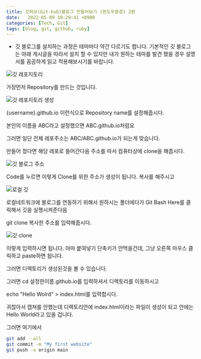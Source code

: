 ```yaml
---
title: 깃허브(Git-hub)블로그 만들어보기 (윈도우환경) 2편
date:   2022-05-09 10:29:41 +0900
categories: [Tech, Git]
tags: [blog, git, github, ruby]
---
```


* 깃 블로그를 설치하는 과정은 테마마다 약간 다르기도 합니다. 기본적인 깃 블로그는 아래 게시글을 따라서 설치 할 수 있지만 내가 원하는 테마를 발견 했을 경우 설명서를 꼼곰하게 읽고 적용해보시기를 바랍니다.

![깃 레포지토리](https://user-images.githubusercontent.com/85277660/210136325-824b56b7-e51c-4f12-ada5-96adf72e3eaf.png)

 가장먼저 Repository를 만드는 것입니다.

 ![깃 레포지토리 생성](https://user-images.githubusercontent.com/85277660/210136352-048c4c2d-7527-457c-9391-175d3994b746.png)

 {username}.github.io 이런식으로 Repository name를 설정해줍시다.

본인의 이름을 ABC라고 설정했으면 ABC.github.io처럼요

그러면 일단 전체 레포주소는 ABC/ABC.github.io가 되는게 맞습니다.

만들어 졌다면 해당 레포로 들어간다음 주소를 따서 컴퓨터상에 clone을 해줍시다.

![깃 블로그 주소](https://user-images.githubusercontent.com/85277660/210136362-f9cbcb10-db31-4c7f-a128-4bed6c68bfa2.png)

Code를 누르면 이렇게 Clone를 위한 주소가 생성이 됩니다. 복사를 해주시고

![로컬 깃](https://user-images.githubusercontent.com/85277660/210136366-b393a621-4b1d-4ed0-85e8-1c2c00d816e7.png)

로컬네트워크에 블로그를 연동하기 위해서 원하시는 폴더에다가 Git Bash Here를 클릭해서 깃을 실행시켜준다음

git clone 복사한 주소를 입력해줍시다.

![깃 clone](https://user-images.githubusercontent.com/85277660/210136386-cdcbf062-2051-44b9-a14a-410df77e79ae.png)

이렇게 입력하시면 됩니다. 아마 붙여넣기 단축키가 안먹을건데, 그냥 오른쪽 마우스 클릭하고 paste하면 됩니다.

 

그러면 디렉토리가 생성된것을 볼 수 있습니다.

 

그러면 cd 설정한이름.github.io를 입력하셔서 디렉토리를 이동하시고

 

echo "Hello Wolrd" > index.html를 입력합시다.

 

귀찮아서 캡쳐를 안했는데 디렉토리안에 index.html이라는 파일이 생성이 되고 안에는 Hello World라고 있을 겁니다.

 

그러면 여기에서


```bash
git add --all
git commit -m "My first website"
git push -u origin main
```
